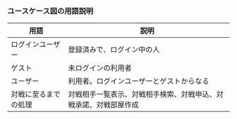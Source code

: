 ### ユースケース図の用語説明
| 用語 | 説明 |
| ---- | ---- |
| ログインユーザー | 登録済みで、ログイン中の人 |
| ゲスト | 未ログインの利用者 | 
| ユーザー | 利用者。ログインユーザーとゲストからなる |
| 対戦に至るまでの処理 | 対戦相手一覧表示、対戦相手検索、対戦申込、対戦承諾、対戦部屋作成 |